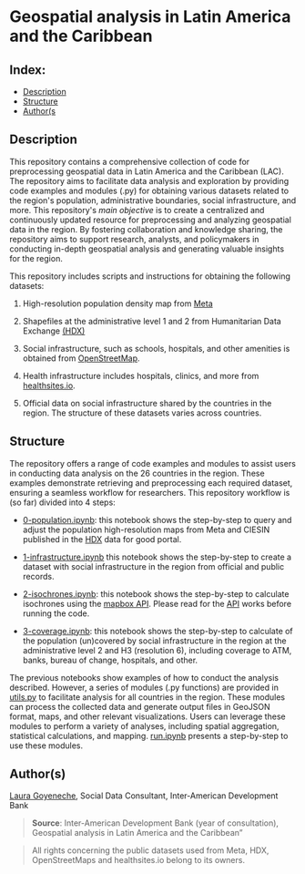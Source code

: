 # Geospatial analysis in Latin America and the Caribbean 

## Index: 
- [Description](#description)
- [Structure](#structure)
- [Author(s](#authors)

## Description 
This repository contains a comprehensive collection of code for preprocessing geospatial data in Latin America and the Caribbean (LAC). The repository aims to facilitate data analysis and exploration by providing code examples and modules (.py) for obtaining various datasets related to the region's population, administrative boundaries, social infrastructure, and more. This repository's *main objective* is to create a centralized and continuously updated resource for preprocessing and analyzing geospatial data in the region. By fostering collaboration and knowledge sharing, the repository aims to support research, analysts, and policymakers in conducting in-depth geospatial analysis and generating valuable insights for the region. 

This repository includes scripts and instructions for obtaining the following datasets: 

1. High-resolution population density map from [Meta](https://dataforgood.facebook.com/dfg/tools/high-resolution-population-density-maps)

2. Shapefiles at the administrative level 1 and 2 from Humanitarian Data Exchange [(HDX)](https://data.humdata.org/)

3. Social infrastructure, such as schools, hospitals, and other amenities is obtained from [OpenStreetMap](https://www.openstreetmap.org/).

4. Health infrastructure includes hospitals, clinics, and more from [healthsites.io](https://healthsites.io/). 

5. Official data on social infrastructure shared by the countries in the region. The structure of these datasets varies across countries. 

## Structure
The repository offers a range of code examples and modules to assist users in conducting data analysis on the 26 countries in the region. These examples demonstrate retrieving and preprocessing each required dataset, ensuring a seamless workflow for researchers. This repository workflow is (so far) divided into 4 steps:

- [0-population.ipynb](https://github.com/BID-DATA/geospatial_analytics_scl/blob/main/source/0-population.ipynb): this notebook shows the step-by-step to query and adjust the population high-resolution maps from Meta and CIESIN published in the [HDX](https://data.humdata.org/) data for good portal.

- [1-infrastructure.ipynb](https://github.com/BID-DATA/geospatial_analytics_scl/blob/main/source/1-infrastructure.ipynb) this notebook shows the step-by-step to create a dataset with social infrastructure in the region from official and public records. 

- [2-isochrones.ipynb](https://github.com/BID-DATA/geospatial_analytics_scl/blob/main/source/2-isochrones.ipynb): this notebook shows the step-by-step to calculate isochrones using the [mapbox API](https://docs.mapbox.com/playground/isochrone/). Please read for the [API](https://docs.mapbox.com/playground/isochrone/) works before running the code. 

- [3-coverage.ipynb](https://github.com/BID-DATA/geospatial_analytics_scl/blob/main/source/3-coverage.ipynb): this notebook shows the step-by-step to calculate of the population (un)covered by social infrastructure in the region at the administrative level 2 and H3 (resolution 6), including coverage to ATM, banks, bureau of change, hospitals, and other. 

The previous notebooks show examples of how to conduct the analysis described. However, a series of modules (.py functions) are provided in [utils.py](https://github.com/BID-DATA/geospatial_analytics_scl/blob/main/source/utils.py) to facilitate analysis for all countries in the region. These modules can process the collected data and generate output files in GeoJSON format, maps, and other relevant visualizations. Users can leverage these modules to perform a variety of analyses, including spatial aggregation, statistical calculations, and mapping. [run.ipynb](https://github.com/BID-DATA/geospatial_analytics_scl/blob/main/source/run.ipynb) presents a step-by-step to use these modules. 


## Author(s)
[Laura Goyeneche](https://github.com/lgoyenec), Social Data Consultant, Inter-American Development Bank

> **Source**: Inter-American Development Bank (year of consultation), Geospatial analysis in Latin America and the Caribbean”

> All rights concerning the public datasets used from Meta, HDX, OpenStreetMaps and healthsites.io belong to its owners. 